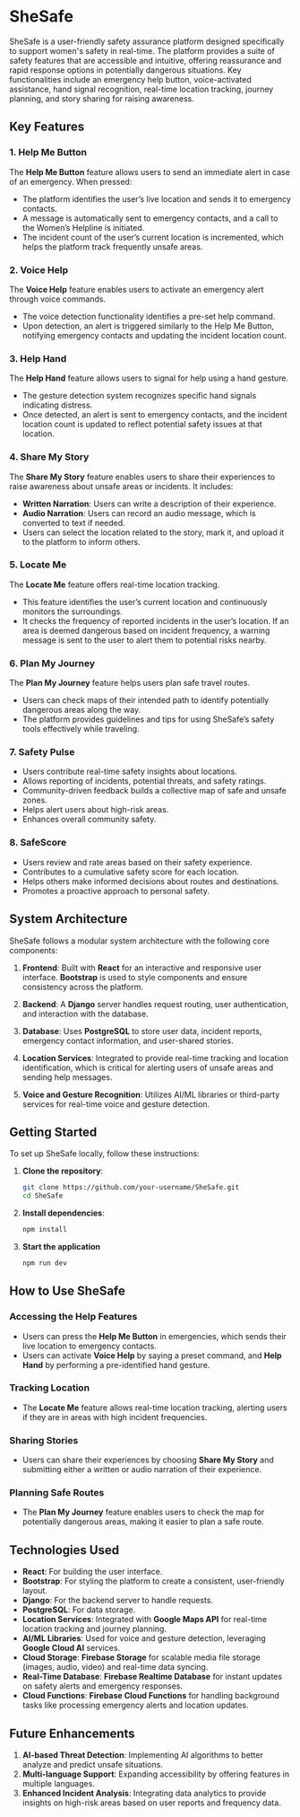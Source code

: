 # SheSafe
SheSafe is a user-friendly safety assurance platform designed specifically to support women's safety in real-time. The platform provides a suite of safety features that are accessible and intuitive, offering reassurance and rapid response options in potentially dangerous situations. Key functionalities include an emergency help button, voice-activated assistance, hand signal recognition, real-time location tracking, journey planning, and story sharing for raising awareness.

## Key Features

### 1. Help Me Button
The **Help Me Button** feature allows users to send an immediate alert in case of an emergency. When pressed:
   - The platform identifies the user’s live location and sends it to emergency contacts.
   - A message is automatically sent to emergency contacts, and a call to the Women’s Helpline is initiated.
   - The incident count of the user’s current location is incremented, which helps the platform track frequently unsafe areas.

### 2. Voice Help
The **Voice Help** feature enables users to activate an emergency alert through voice commands.
   - The voice detection functionality identifies a pre-set help command.
   - Upon detection, an alert is triggered similarly to the Help Me Button, notifying emergency contacts and updating the incident location count.

### 3. Help Hand
The **Help Hand** feature allows users to signal for help using a hand gesture.
   - The gesture detection system recognizes specific hand signals indicating distress.
   - Once detected, an alert is sent to emergency contacts, and the incident location count is updated to reflect potential safety issues at that location.

### 4. Share My Story
The **Share My Story** feature enables users to share their experiences to raise awareness about unsafe areas or incidents. It includes:
   - **Written Narration**: Users can write a description of their experience.
   - **Audio Narration**: Users can record an audio message, which is converted to text if needed.
   - Users can select the location related to the story, mark it, and upload it to the platform to inform others.

### 5. Locate Me
The **Locate Me** feature offers real-time location tracking.
   - This feature identifies the user’s current location and continuously monitors the surroundings.
   - It checks the frequency of reported incidents in the user’s location. If an area is deemed dangerous based on incident frequency, a warning message is sent to the user to alert them to potential risks nearby.

### 6. Plan My Journey
The **Plan My Journey** feature helps users plan safe travel routes.
   - Users can check maps of their intended path to identify potentially dangerous areas along the way.
   - The platform provides guidelines and tips for using SheSafe’s safety tools effectively while traveling.

### 7. **Safety Pulse**
- Users contribute real-time safety insights about locations.
- Allows reporting of incidents, potential threats, and safety ratings.
- Community-driven feedback builds a collective map of safe and unsafe zones.
- Helps alert users about high-risk areas.
- Enhances overall community safety.

### 8. **SafeScore**
- Users review and rate areas based on their safety experience.
- Contributes to a cumulative safety score for each location.
- Helps others make informed decisions about routes and destinations.
- Promotes a proactive approach to personal safety.

## System Architecture

SheSafe follows a modular system architecture with the following core components:

1. **Frontend**: Built with **React** for an interactive and responsive user interface. **Bootstrap** is used to style components and ensure consistency across the platform.

2. **Backend**: A **Django** server handles request routing, user authentication, and interaction with the database.

3. **Database**: Uses **PostgreSQL** to store user data, incident reports, emergency contact information, and user-shared stories.

4. **Location Services**: Integrated to provide real-time tracking and location identification, which is critical for alerting users of unsafe areas and sending help messages.

5. **Voice and Gesture Recognition**: Utilizes AI/ML libraries or third-party services for real-time voice and gesture detection.

## Getting Started

To set up SheSafe locally, follow these instructions:

1. **Clone the repository**:
   ```bash
   git clone https://github.com/your-username/SheSafe.git
   cd SheSafe
   ```
2. **Install dependencies**:
   ```bash
   npm install
   ```
3. **Start the application**
   ```bash
   npm run dev
   ```

## How to Use SheSafe

### Accessing the Help Features

- Users can press the **Help Me Button** in emergencies, which sends their live location to emergency contacts.
- Users can activate **Voice Help** by saying a preset command, and **Help Hand** by performing a pre-identified hand gesture.

### Tracking Location

- The **Locate Me** feature allows real-time location tracking, alerting users if they are in areas with high incident frequencies.

### Sharing Stories

- Users can share their experiences by choosing **Share My Story** and submitting either a written or audio narration of their experience.

### Planning Safe Routes

- The **Plan My Journey** feature enables users to check the map for potentially dangerous areas, making it easier to plan a safe route.

## Technologies Used
- **React**: For building the user interface.
- **Bootstrap**: For styling the platform to create a consistent, user-friendly layout.
- **Django**: For the backend server to handle requests.
- **PostgreSQL**: For data storage.
- **Location Services**: Integrated with **Google Maps API** for real-time location tracking and journey planning.
- **AI/ML Libraries**: Used for voice and gesture detection, leveraging **Google Cloud AI** services.
- **Cloud Storage**: **Firebase Storage** for scalable media file storage (images, audio, video) and real-time data syncing.
- **Real-Time Database**: **Firebase Realtime Database** for instant updates on safety alerts and emergency responses.
- **Cloud Functions**: **Firebase Cloud Functions** for handling background tasks like processing emergency alerts and location updates.


## Future Enhancements

1. **AI-based Threat Detection**: Implementing AI algorithms to better analyze and predict unsafe situations.
3. **Multi-language Support**: Expanding accessibility by offering features in multiple languages.
4. **Enhanced Incident Analysis**: Integrating data analytics to provide insights on high-risk areas based on user reports and frequency data.

